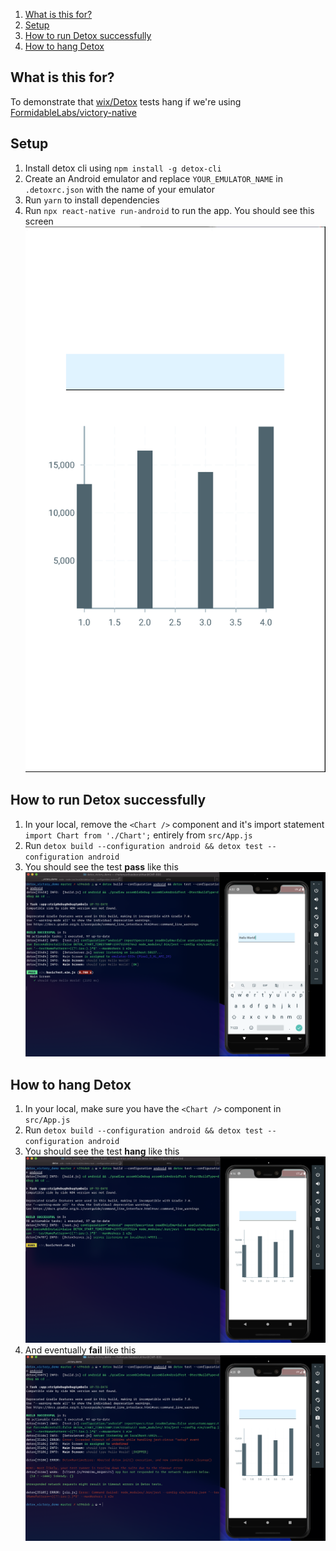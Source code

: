 1. [What is this for?](#intro?)
2. [Setup](#detox-setup)
3. [How to run Detox successfully](#detox-success)
4. [How to hang Detox](#detox-hang)

## What is this for? <div id="intro" />
To demonstrate that [wix/Detox](https://github.com/wix/Detox) tests hang if we're using [FormidableLabs/victory-native](https://github.com/FormidableLabs/victory-native)

## Setup <div id="detox-setup" />
1. Install detox cli using `npm install -g detox-cli`
2. Create an Android emulator and replace `YOUR_EMULATOR_NAME` in `.detoxrc.json` with the name of your emulator
3. Run `yarn` to install dependencies
4. Run `npx react-native run-android` to run the app. You should see this screen ![App Screen](img/app.png)


## How to run Detox **successfully** <div id="detox-success" />
1. In your local, remove the `<Chart />` component and it's import statement `import Chart from './Chart';` entirely from `src/App.js`
2. Run `detox build --configuration android && detox test --configuration android`
3. You should see the test **pass** like this ![Detox Passes](img/detox_success.png)

## How to **hang** Detox <div id="detox-hang" />
1. In your local, make sure you have the `<Chart />` component in `src/App.js`
2. Run `detox build --configuration android && detox test --configuration android`
3. You should see the test **hang** like this ![Detox Hangs](img/detox_hang.png)
4. And eventually **fail** like this
![Detox Fails](img/detox_fail.png)
